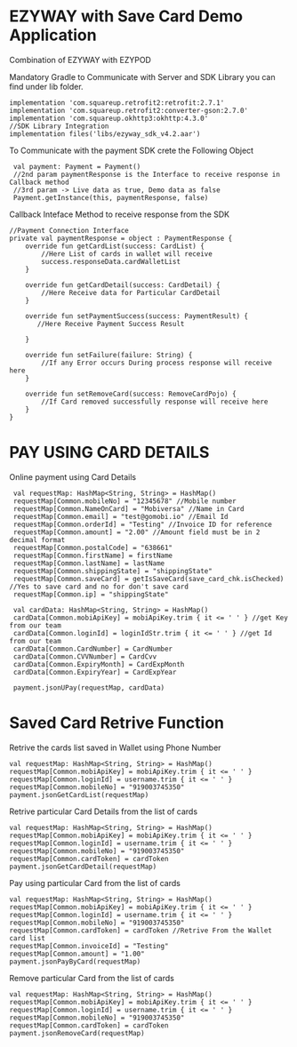 # EZYWAY with Save Card Demo Application
Combination of EZYWAY with EZYPOD

Mandatory Gradle to Communicate with Server and SDK Library you can find under lib folder.

    implementation 'com.squareup.retrofit2:retrofit:2.7.1'
    implementation 'com.squareup.retrofit2:converter-gson:2.7.0'
    implementation 'com.squareup.okhttp3:okhttp:4.3.0'
    //SDK Library Integration
    implementation files('libs/ezyway_sdk_v4.2.aar')  

To Communicate with the payment SDK crete the Following Object

     val payment: Payment = Payment()
     //2nd param paymentResponse is the Interface to receive response in Callback method
     //3rd param -> Live data as true, Demo data as false
     Payment.getInstance(this, paymentResponse, false) 
     
Callback Inteface Method to receive response from the SDK

    //Payment Connection Interface
    private val paymentResponse = object : PaymentResponse {
        override fun getCardList(success: CardList) {
            //Here List of cards in wallet will receive
            success.responseData.cardWalletList
        }

        override fun getCardDetail(success: CardDetail) {
            //Here Receive data for Particular CardDetail
        }

        override fun setPaymentSuccess(success: PaymentResult) {
           //Here Receive Payment Success Result

        }

        override fun setFailure(failure: String) {
            //If any Error occurs During process response will receive here
        }

        override fun setRemoveCard(success: RemoveCardPojo) {
            //If Card removed successfully response will receive here
        }
    }

# PAY USING CARD DETAILS

Online payment using Card Details

     val requestMap: HashMap<String, String> = HashMap()
     requestMap[Common.mobileNo] = "12345678" //Mobile number 
     requestMap[Common.NameOnCard] = "Mobiversa" //Name in Card
     requestMap[Common.email] = "test@gomobi.io" //Email Id
     requestMap[Common.orderId] = "Testing" //Invoice ID for reference
     requestMap[Common.amount] = "2.00" //Amount field must be in 2 decimal format
     requestMap[Common.postalCode] = "638661" 
     requestMap[Common.firstName] = firstName
     requestMap[Common.lastName] = lastName
     requestMap[Common.shippingState] = "shippingState"
     requestMap[Common.saveCard] = getIsSaveCard(save_card_chk.isChecked) //Yes to save card and no for don't save card
     requestMap[Common.ip] = "shippingState"

     val cardData: HashMap<String, String> = HashMap()
     cardData[Common.mobiApiKey] = mobiApiKey.trim { it <= ' ' } //get Key from our team
     cardData[Common.loginId] = loginIdStr.trim { it <= ' ' } //get Id from our team
     cardData[Common.CardNumber] = CardNumber
     cardData[Common.CVVNumber] = CardCvv
     cardData[Common.ExpiryMonth] = CardExpMonth
     cardData[Common.ExpiryYear] = CardExpYear

     payment.jsonUPay(requestMap, cardData)
     
 # Saved Card Retrive Function

Retrive the cards list saved in Wallet using Phone Number

    val requestMap: HashMap<String, String> = HashMap()
    requestMap[Common.mobiApiKey] = mobiApiKey.trim { it <= ' ' }
    requestMap[Common.loginId] = username.trim { it <= ' ' }
    requestMap[Common.mobileNo] = "919003745350"
    payment.jsonGetCardList(requestMap)
    
Retrive particular Card Details from the list of cards

    val requestMap: HashMap<String, String> = HashMap()
    requestMap[Common.mobiApiKey] = mobiApiKey.trim { it <= ' ' }
    requestMap[Common.loginId] = username.trim { it <= ' ' }
    requestMap[Common.mobileNo] = "919003745350"
    requestMap[Common.cardToken] = cardToken
    payment.jsonGetCardDetail(requestMap)
   
Pay using particular Card from the list of cards

    val requestMap: HashMap<String, String> = HashMap()
    requestMap[Common.mobiApiKey] = mobiApiKey.trim { it <= ' ' }
    requestMap[Common.loginId] = username.trim { it <= ' ' }
    requestMap[Common.mobileNo] = "919003745350"
    requestMap[Common.cardToken] = cardToken //Retrive From the Wallet card list
    requestMap[Common.invoiceId] = "Testing"
    requestMap[Common.amount] = "1.00"
    payment.jsonPayByCard(requestMap)

Remove particular Card from the list of cards

    val requestMap: HashMap<String, String> = HashMap()
    requestMap[Common.mobiApiKey] = mobiApiKey.trim { it <= ' ' }
    requestMap[Common.loginId] = username.trim { it <= ' ' }
    requestMap[Common.mobileNo] = "919003745350"
    requestMap[Common.cardToken] = cardToken
    payment.jsonRemoveCard(requestMap)
